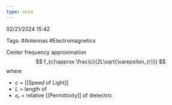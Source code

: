 ```yaml
---
type: note
---
```

02/21/2024 15:42

Tags: #Antennas #Electromagnetics 



Center frequency approximation
$$
f_{c}\approx \frac{c}{2L\sqrt{\varepsilon_{r}}}
$$
where
- $c$ = [[Speed of Light]]
- $L$ = length of 
- $\varepsilon_r$ = relative [[Permittivity]] of dielectric